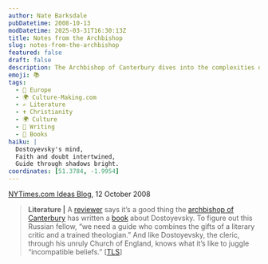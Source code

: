 ```yaml
---
author: Nate Barksdale
pubDatetime: 2008-10-13
modDatetime: 2025-03-31T16:30:13Z
title: Notes from the Archbishop
slug: notes-from-the-archbishop
featured: false
draft: false
description: The Archbishop of Canterbury dives into the complexities of Dostoyevsky, merging literary critique and theology.
emoji: 📚
tags:
  - 🍷 Europe
  - 🌍 Culture-Making.com
  - ✍️ Literature
  - ✝️ Christianity
  - 🌍 Culture
  - 📝 Writing
  - 📖 Books
haiku: |
  Dostoyevsky's mind,  
  Faith and doubt intertwined,  
  Guide through shadows bright.
coordinates: [51.3784, -1.9954]
---
```


[NYTimes.com Ideas Blog](http://ideas.blogs.nytimes.com/2008/10/12/notes-from-the-archbishop/), 12 October 2008

> **Literature |** A [reviewer](http://web.archive.org/web/20091005192457/http://entertainment.timesonline.co.uk/tol/arts_and_entertainment/the_tls/article4905068.ece) says it’s a good thing the [archbishop of Canterbury](http://en.wikipedia.org/wiki/Rowan_Williams) has written a [book](http://web.archive.org/web/20231120170635/https://www.amazon.com/Dostoevsky-Language-Fiction-Christian-Imagination/dp/1602581452) about Dostoyevsky. To figure out this Russian fellow, “we need a guide who combines the gifts of a literary critic and a trained theologian.” And like Dostoyevsky, the cleric, through his unruly Church of England, knows what it’s like to juggle “incompatible beliefs.” [[TLS](http://entertainment.timesonline.co.uk/tol/arts_and_entertainment/the_tls/article4905068.ece)]
